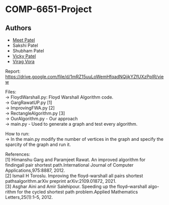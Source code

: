 # COMP-6651-Project
## Authors
- [Meet Patel](https://github.com/meetpatel267)
- Sakshi Patel
- Shubham Patel
- [Vicky Patel](https://github.com/vicky911)
- [Virag Vora](https://github.com/viragvora)

Report: https://drive.google.com/file/d/1mRZ15uuLoWemHfqadNQjjkYZfUXzPplR/view <br>

Files: <br>
-> FloydWarshall.py: Floyd Warshall Algorithm code. <br>
-> GargRawatUP.py [1] <br>
-> ImprovingFWA.py [2] <br>
-> RectangleAlgorithm.py [3] <br>
-> OurAlgorithm.py - Our approach <br>
-> main.py - Used to generate a graph and test every algorithm. <br>

How to run: <br>
-> In the main.py modify the number of vertices in the graph and specify the sparcity of the graph and run it. <br>

References: <br>
[1] Himanshu Garg and Paramjeet Rawat. An improved algorithm for findingall pair shortest path.International Journal of Computer Applications,975:8887, 2012. <br>
[2] Ismail H Toroslu.  Improving the floyd-warshall all pairs shortest pathsalgorithm.arXiv preprint arXiv:2109.01872, 2021. <br>
[3] Asghar Aini and Amir Salehipour. Speeding up the floyd–warshall algo-rithm for the cycled shortest path problem.Applied Mathematics Letters,25(1):1–5, 2012.
